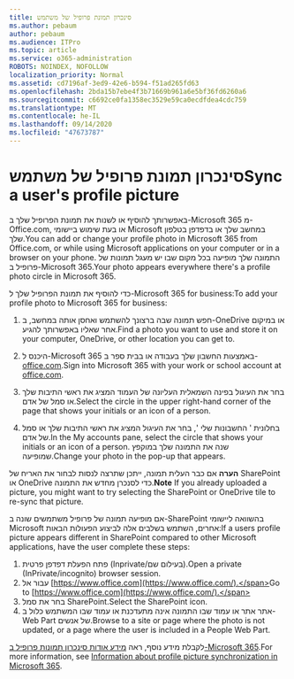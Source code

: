 ```yaml
---
title: סינכרון תמונת פרופיל של משתמש
ms.author: pebaum
author: pebaum
ms.audience: ITPro
ms.topic: article
ms.service: o365-administration
ROBOTS: NOINDEX, NOFOLLOW
localization_priority: Normal
ms.assetid: cd7196af-3ed9-42e6-b594-f51ad265fd63
ms.openlocfilehash: 2bda15b7ebe4f3b71669b961a6e5bf36fd6260a6
ms.sourcegitcommit: c6692ce0fa1358ec3529e59ca0ecdfdea4cdc759
ms.translationtype: MT
ms.contentlocale: he-IL
ms.lasthandoff: 09/14/2020
ms.locfileid: "47673787"
---
```

# <a name="sync-a-users-profile-picture"></a><span data-ttu-id="767bd-102">סינכרון תמונת פרופיל של משתמש</span><span class="sxs-lookup"><span data-stu-id="767bd-102">Sync a user's profile picture</span></span>

<span data-ttu-id="767bd-103">באפשרותך להוסיף או לשנות את תמונת הפרופיל שלך ב-Microsoft 365 מ-Office.com, או בעת שימוש ביישומי Microsoft במחשב שלך או בדפדפן בטלפון שלך.</span><span class="sxs-lookup"><span data-stu-id="767bd-103">You can add or change your profile photo in Microsoft 365 from Office.com, or while using Microsoft applications on your computer or in a browser on your phone.</span></span> <span data-ttu-id="767bd-104">התמונה שלך מופיעה בכל מקום שבו יש מעגל תמונות של פרופיל ב-Microsoft 365.</span><span class="sxs-lookup"><span data-stu-id="767bd-104">Your photo appears everywhere there's a profile photo circle in Microsoft 365.</span></span>

<span data-ttu-id="767bd-105">כדי להוסיף את תמונת הפרופיל שלך ל-Microsoft 365 for business:</span><span class="sxs-lookup"><span data-stu-id="767bd-105">To add your profile photo to Microsoft 365 for business:</span></span>

1. <span data-ttu-id="767bd-106">חפש תמונה שבה ברצונך להשתמש ואחסן אותה במחשב, ב-OneDrive או במיקום אחר שאליו באפשרותך להגיע.</span><span class="sxs-lookup"><span data-stu-id="767bd-106">Find a photo you want to use and store it on your computer, OneDrive, or other location you can get to.</span></span>

2. <span data-ttu-id="767bd-107">היכנס ל-Microsoft 365 באמצעות החשבון שלך בעבודה או בבית ספר ב- [office.com](https://www.office.com).</span><span class="sxs-lookup"><span data-stu-id="767bd-107">Sign into Microsoft 365 with your work or school account at [office.com](https://www.office.com).</span></span>

3. <span data-ttu-id="767bd-108">בחר את העיגול בפינה השמאלית העליונה של העמוד המציג את ראשי התיבות שלך או סמל של אדם.</span><span class="sxs-lookup"><span data-stu-id="767bd-108">Select the circle in the upper right-hand corner of the page that shows your initials or an icon of a person.</span></span>

4. <span data-ttu-id="767bd-109">בחלונית ' החשבונות שלי ', בחר את העיגול המציג את ראשי התיבות שלך או סמל של אדם.</span><span class="sxs-lookup"><span data-stu-id="767bd-109">In the My accounts pane, select the circle that shows your initials or an icon of a person.</span></span> <span data-ttu-id="767bd-110">שנה את התמונה שלך במוקפץ שמופיעה.</span><span class="sxs-lookup"><span data-stu-id="767bd-110">Change your photo in the pop-up that appears.</span></span>

<span data-ttu-id="767bd-111">**הערה** אם כבר העלית תמונה, ייתכן שתרצה לנסות לבחור את האריח של SharePoint או OneDrive כדי לסנכרן מחדש את התמונה.</span><span class="sxs-lookup"><span data-stu-id="767bd-111">**Note** If you already uploaded a picture, you might want to try selecting the SharePoint or OneDrive tile to re-sync that picture.</span></span>

<span data-ttu-id="767bd-112">אם מופיעה תמונה של פרופיל משתמשים שונה ב-SharePoint בהשוואה ליישומי Microsoft אחרים, השתמש בשלבים אלה לביצוע הפעולות הבאות:</span><span class="sxs-lookup"><span data-stu-id="767bd-112">If a users profile picture appears different in SharePoint compared to other Microsoft applications, have the user complete these steps:</span></span>

1. <span data-ttu-id="767bd-113">פתח הפעלת דפדפן פרטית (Inprivate/בעילום שם).</span><span class="sxs-lookup"><span data-stu-id="767bd-113">Open a private (InPrivate/incognito) browser session.</span></span>
2. <span data-ttu-id="767bd-114">עבור אל [https://www.office.com](https://www.office.com/).</span><span class="sxs-lookup"><span data-stu-id="767bd-114">Go to [https://www.office.com](https://www.office.com/).</span></span>
3. <span data-ttu-id="767bd-115">בחר את סמל SharePoint.</span><span class="sxs-lookup"><span data-stu-id="767bd-115">Select the SharePoint icon.</span></span>
4. <span data-ttu-id="767bd-116">אתר אתר או עמוד שבו התמונה אינה מתעדכנת או עמוד שבו המשתמש כלול ב-Web Part של אנשים.</span><span class="sxs-lookup"><span data-stu-id="767bd-116">Browse to a site or page where the photo is not updated, or a page where the user is included in a People Web Part.</span></span>

<span data-ttu-id="767bd-117">לקבלת מידע נוסף, ראה [מידע אודות סינכרון תמונות פרופיל ב-Microsoft 365](https://support.office.com/article/information-about-profile-picture-synchronization-in-office-365-20594d76-d054-4af4-a660-401133e3d48a).</span><span class="sxs-lookup"><span data-stu-id="767bd-117">For more information, see [Information about profile picture synchronization in Microsoft 365](https://support.office.com/article/information-about-profile-picture-synchronization-in-office-365-20594d76-d054-4af4-a660-401133e3d48a).</span></span>


